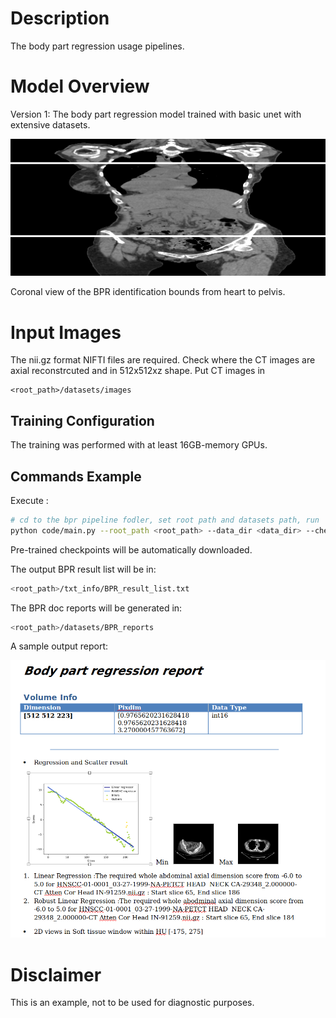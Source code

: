 # Description

The body part regression usage pipelines.

# Model Overview

Version 1: The body part regression model trained with basic unet with extensive datasets. 

![Alt text](./docs/img/sample3.png)

Coronal view of the BPR identification bounds from heart to pelvis.

# Input Images
The nii.gz format NIFTI files are required. Check where the CT images are axial reconstrcuted and in 512x512xz shape. 
Put CT images in 
```
<root_path>/datasets/images
```

## Training Configuration

The training was performed with at least 16GB-memory GPUs.


## Commands Example

Execute :


```bash
# cd to the bpr pipeline fodler, set root path and datasets path, run
python code/main.py --root_path <root_path> --data_dir <data_dir> --checkpoint_BPR <file path to download>
```

Pre-trained checkpoints will be automatically downloaded.

The output BPR result list will be in:
```bash
<root_path>/txt_info/BPR_result_list.txt
```

The BPR doc reports will be generated in:
```bash
<root_path>/datasets/BPR_reports
```

A sample output report: 

![Alt text](./docs/img/report.png)


# Disclaimer

This is an example, not to be used for diagnostic purposes.

